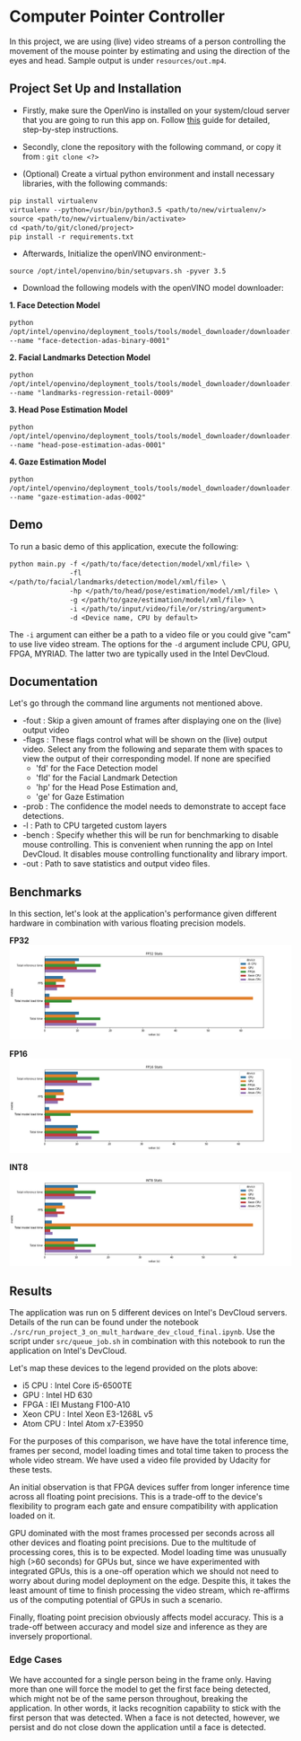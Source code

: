# Computer Pointer Controller

In this project, we are using (live) video streams of a person controlling the movement of the mouse pointer by 
estimating and using the direction of the eyes and head. Sample output is under `resources/out.mp4`.

## Project Set Up and Installation
- Firstly, make sure the OpenVino is installed on your system/cloud server that you are going to run this app on. Follow
[this](https://docs.openvinotoolkit.org/latest/index.html) guide for detailed, step-by-step instructions.

- Secondly, clone the repository with the following command, or copy it from :
`git clone <?>`

- (Optional) Create a virtual python environment and install necessary libraries, with the following commands:
```buildoutcfg
pip install virtualenv
virtualenv --python=/usr/bin/python3.5 <path/to/new/virtualenv/>
source <path/to/new/virtualenv/bin/activate>
cd <path/to/git/cloned/project>
pip install -r requirements.txt
```

- Afterwards, Initialize the openVINO environment:-
```
source /opt/intel/openvino/bin/setupvars.sh -pyver 3.5
```

- Download the following models with the openVINO model downloader:

**1. Face Detection Model**
```
python /opt/intel/openvino/deployment_tools/tools/model_downloader/downloader.py --name "face-detection-adas-binary-0001"
```
**2. Facial Landmarks Detection Model**
```
python /opt/intel/openvino/deployment_tools/tools/model_downloader/downloader.py --name "landmarks-regression-retail-0009"
```
**3. Head Pose Estimation Model**
```
python /opt/intel/openvino/deployment_tools/tools/model_downloader/downloader.py --name "head-pose-estimation-adas-0001"
```
**4. Gaze Estimation Model**
```
python /opt/intel/openvino/deployment_tools/tools/model_downloader/downloader.py --name "gaze-estimation-adas-0002"
```

## Demo

To run a basic demo of this application, execute the following:

```buildoutcfg
python main.py -f </path/to/face/detection/model/xml/file> \
               -fl </path/to/facial/landmarks/detection/model/xml/file> \ 
               -hp </path/to/head/pose/estimation/model/xml/file> \
               -g </path/to/gaze/estimation/model/xml/file> \ 
               -i </path/to/input/video/file/or/string/argument>
               -d <Device name, CPU by default>
```

The `-i` argument can either be a path to a video file or you could give "cam" to use live video stream.
The options for the `-d` argument include CPU, GPU, FPGA, MYRIAD. The latter two are typically used in the Intel 
DevCloud.

## Documentation

Let's go through the command line arguments not mentioned above.

* -fout : Skip a given amount of frames after displaying one on the (live) output video
* -flags : These flags control what will be shown on the (live) output video. Select any from the following and separate
them with spaces to view the output of their corresponding model. If none are specified
    * 'fd' for the Face Detection model
    * 'fld' for the Facial Landmark Detection
    * 'hp' for the Head Pose Estimation and,
    * 'ge' for Gaze Estimation
* -prob : The confidence the model needs to demonstrate to accept face detections.
* -l : Path to CPU targeted custom layers
* -bench : Specify whether this will be run for benchmarking to disable mouse controlling. This is convenient when
running the app on Intel DevCloud. It disables mouse controlling functionality and library import.
* -out : Path to save statistics and output video files.

## Benchmarks
In this section, let's look at the application's performance given different hardware in combination with various 
floating precision models.

**FP32**
![fp32_all_metrics_image](./resources/hardware_runs/FP32_stats/fp32_stats.png "FP32 Stats")

**FP16**
![fp16_all_metrics_image](./resources/hardware_runs/FP16_stats/fp16_stats.png "FP16 Stats")

**INT8**
![int8_all_metrics_image](./resources/hardware_runs/INT8_stats/int8_stats.png "INT8 Stats")

## Results

The application was run on 5 different devices on Intel's DevCloud servers. Details of the run can be found under the 
notebook `./src/run_project_3_on_mult_hardware_dev_cloud_final.ipynb`. Use the script under `src/queue_job.sh` in 
combination with this notebook to run the application on Intel's DevCloud. 

Let's map these devices to the legend provided on the plots above:

- i5 CPU : Intel Core i5-6500TE 
- GPU : Intel HD 630
- FPGA : IEI Mustang F100-A10
- Xeon CPU : Intel Xeon E3-1268L v5
- Atom CPU : Intel Atom x7-E3950

For the purposes of this comparison, we have have the total inference time, frames per second, model loading times and 
total time taken to process the whole video stream. We have used a video file provided by Udacity for these tests.

An initial observation is that FPGA devices suffer from longer inference time across all floating point precisions. This
is a trade-off to the device's flexibility to program each gate and ensure compatibility with application loaded on it. 

GPU dominated with the most frames processed per seconds across all other devices and floating point precisions. Due to 
the multitude of processing cores, this is to be expected. Model loading time was unusually high (>60 seconds) for GPUs 
but, since we have experimented with integrated GPUs, this is a one-off operation which we should not need to worry about
during model deployment on the edge. Despite this, it takes the least amount of time to finish processing the video stream,
which re-affirms us of the computing potential of GPUs in such a scenario.

Finally, floating point precision obviously affects model accuracy. This is a trade-off between accuracy and model size and inference
 as they are inversely proportional. 

### Edge Cases

We have accounted for a single person being in the frame only. Having more than one will force the model to get the first
face being detected, which might not be of the same person throughout, breaking the application. In other words, it lacks
recognition capability to stick with the first person that was detected. When a face is not detected, however, we persist
and do not close down the application until a face is detected.
